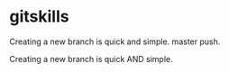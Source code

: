 # gitskills

Creating a new branch is quick and simple.
master push.

Creating a new branch is quick AND simple. 


